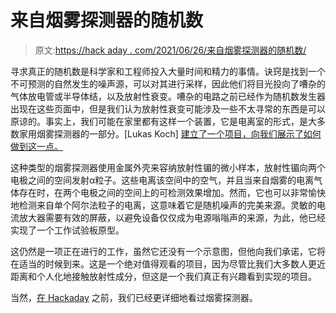 # 来自烟雾探测器的随机数

> 原文:[https://hack aday . com/2021/06/26/来自烟雾探测器的随机数/](https://hackaday.com/2021/06/26/random-numbers-from-a-smoke-detector/)

寻求真正的随机数是科学家和工程师投入大量时间和精力的事情。诀窍是找到一个不可预测的自然发生的噪声源，可以对其进行采样，因此他们将目光投向了嘈杂的气体放电管或半导体结，以及放射性衰变。嘈杂的电路之前已经作为随机数发生器出现在这些页面中，但是我们认为放射性衰变可能涉及一些不太寻常的东西是可以原谅的。事实上，我们可能在家里都有这样一个装置，它是电离室的形式，是大多数家用烟雾探测器的一部分。[Lukas Koch] [建立了一个项目，向我们展示了如何做到这一点。](https://hackaday.io/project/180445-qrng)

这种类型的烟雾探测器使用金属外壳来容纳放射性镅的微小样本，放射性镅向两个电极之间的空间发射α粒子。这些电离该空间中的空气，并且当来自烟雾的电离气体存在时，在两个电极之间的空间上的可检测效果增加。然而，它也可以非常愉快地检测来自单个阿尔法粒子的电离，这意味着它是随机噪声的完美来源。灵敏的电流放大器需要有效的屏蔽，以避免设备仅仅成为电源嗡嗡声的来源，为此，他已经实现了一个工作试验板原型。

这仍然是一项正在进行的工作，虽然它还没有一个示意图，但他向我们承诺，它将在适当的时候到来。这是一个绝对值得观看的项目，因为尽管比我们大多数人更近距离和个人化地接触放射性成分，但这是一个我们真正有兴趣看到实现的项目。

当然，[在 Hackaday](https://hackaday.com/2017/02/09/soviet-era-smoke-detector-torn-down-revealing-plutonium/) 之前，我们已经更详细地看过烟雾探测器。
